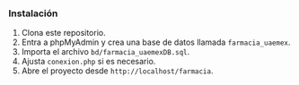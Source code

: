 ### Instalación

1. Clona este repositorio.
2. Entra a phpMyAdmin y crea una base de datos llamada `farmacia_uaemex`.
3. Importa el archivo `bd/farmacia_uaemexDB.sql`.
4. Ajusta `conexion.php` si es necesario.
5. Abre el proyecto desde `http://localhost/farmacia`.
